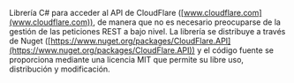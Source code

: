 Librería C# para acceder al API de CloudFlare ([www.cloudflare.com](www.cloudflare.com)), de manera que no es necesario preocuparse de la gestión de las peticiones REST a bajo nivel.
La librería se distribuye a través de Nuget ([https://www.nuget.org/packages/CloudFlare.API](https://www.nuget.org/packages/CloudFlare.API)) y el código fuente se proporciona mediante una licencia MIT que permite su libre uso, distribución y modificación.